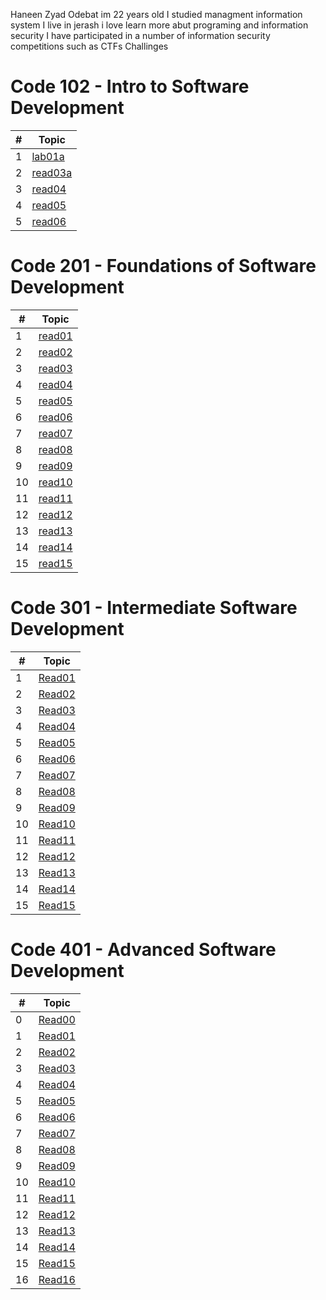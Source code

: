 Haneen Zyad Odebat im 22 years old I studied managment information system 
I live in jerash 
i love learn more abut programing and information security 
I have participated in a number of information security competitions such as CTFs Challinges



# Code 102 - Intro to Software Development

\# |Topic
---|---
1  |[lab01a](102/lab01a.md)
2  |[read03a](102/read03a.md)
3  |[read04](102/read04.md)
4  |[read05](102/read05.md)
5  |[read06](102/read06.md)


# Code 201 - Foundations of Software Development

\# |Topic
---|---
1  |[read01](201/class-01.md)
2  |[read02](201/class-02.md)
3  |[read03](201/class-03.md)
4  |[read04](201/class-04.md)
5  |[read05](201/class-05.md)
6  |[read06](201/class-06.md)
7  |[read07](201/class-07.md)
8  |[read08](201/class-08.md)
9  |[read09](201/class-09.md)
10 |[read10](201/class-10.md)
11 |[read11](201/class-11.md)
12 |[read12](201/class-12.md)
13 |[read13](201/class-13.md)
14 |[read14](201/class-14.md)
15 |[read15](201/class-15.md)



# Code 301 - Intermediate Software Development

\# |Topic
---|---
1  |[Read01](301/Read:01.md)
2  |[Read02](301/Read:02.md)
3  |[Read03](301/Read:03.md)
4  |[Read04](301/Read:04.md)
5  |[Read05](301/Read:05.md)
6  |[Read06](301/Read:06.md)
7  |[Read07](301/Read:07.md)
8  |[Read08](301/Read:08.md)
9  |[Read09](301/Read:09.md)
10 |[Read10](301/Read:10.md)
11 |[Read11](301/Read:11.md)
12 |[Read12](301/Read:12.md)
13 |[Read13](301/Read:13.md)
14 |[Read14](301/Read:14.md)
15 |[Read15](301/Read:15.md)


# Code 401 - Advanced Software Development


\# |Topic
---|---
0  |[Read00](401/Read:00.md)
1  |[Read01](401/Read:01.md)
2  |[Read02](401/Read:02.md)
3  |[Read03](401/Read:03.md)
4  |[Read04](401/Read:04.md)
5  |[Read05](401/Read:05.md)
6  |[Read06](401/Read:06.md)
7  |[Read07](401/Read:07.md)
8  |[Read08](401/Read:08.md)
9  |[Read09](401/Read:09.md)
10 |[Read10](401/Read:10.md)
11 |[Read11](401/Read:11.md)
12 |[Read12](401/Read:12.md)
13 |[Read13](401/Read:13.md)
14 |[Read14](401/Read:14.md)
15 |[Read15](401/Read:15.md)
16 |[Read16](401/Read:16.md)